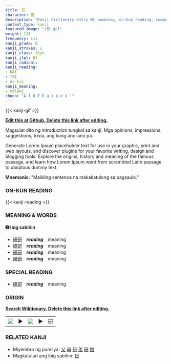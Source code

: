 ```yaml
---
title: 研
character: 研
description: "Kanji dictionary entry 研: meaning, on-kun reading, compounds, origin, related kanji"
content_type: kanji
featured_image: "/研.gif"
weight: 111
frequency: 111
kanji_grade: 0
kanji_strokes: 1
kanji_class: Jōyō
kanji_jlpt: N1
kanji_radical: 
kanji_reading: 
- DAI
- TAI
- oo-kii
kanji_meaning:
- malaki
chōon: "Ā Ī Ū Ē Ō ā ī ū ē ō ’"
---
```

[//]: # (Don't edit the line below. Kanji animated GIF code is automatically generated.)
{{< kanji-gif >}}

[//]: # (Edit below this line.)

**[Edit this at Github. Delete this link after editing.](https://github.com/tim0g/tim/tree/main/content/kanji/研/index.md)**

Magsulat dito ng introduction tungkol sa kanji. Mga opinions, impressions, suggestions, trivia, ang kung ano-ano pa.

Generate Lorem Ipsum placeholder text for use in your graphic, print and web layouts, and discover plugins for your favorite writing, design and blogging tools. Explore the origins, history and meaning of the famous passage, and learn how Lorem Ipsum went from scrambled Latin passage to ubiqitous dummy text.
 
**Mnemonic:** "Maikling sentence na makakatulong sa pagsaulo."

### ON-KUN READING

[//]: # (Don't edit the line below. ON-KUN READING code is automatically generated.)
{{< kanji-reading >}}

### MEANING & WORDS

#### ➊ **Ibig sabihin**
  - [研](../研)[研](../研)　***reading***　meaning
  - [研](../研)[研](../研)　***reading***　meaning
  - [研](../研)[研](../研)　***reading***　meaning
  - [研](../研)[研](../研)　***reading***　meaning

### SPECIAL READING
  - [研](../研)[研](../研)　***reading***　meaning

### ORIGIN

**[Search Wiktionary. Delete this link after editing.](https://wiktionary.org/wiki/研)**
<table class="kanji-table"><tr><td>
<img src="60px-研-bronze.svg.png">
</td><td>▶</td><td>
<img src="60px-研-oracle.svg.png">
</td><td>▶</td>
<td class="kanji-origin">研</td>
</tr></table>

### RELATED KANJI
- Miyembro ng pamilya: [父](../父) [母](../母) [研](../研) [弟](../弟) [研](../研) [娘](../娘)
- Magkatulad ang ibig sabihin: [日](../日)
